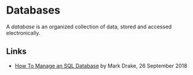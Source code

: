 # Databases

A <dfn>database</dfn> is an organized collection of data, stored and accessed electronically.

## Links

-   [How To Manage an SQL Database](https://www.digitalocean.com/community/tutorials/how-to-manage-sql-database-cheat-sheet) by Mark Drake, 26 September 2018
